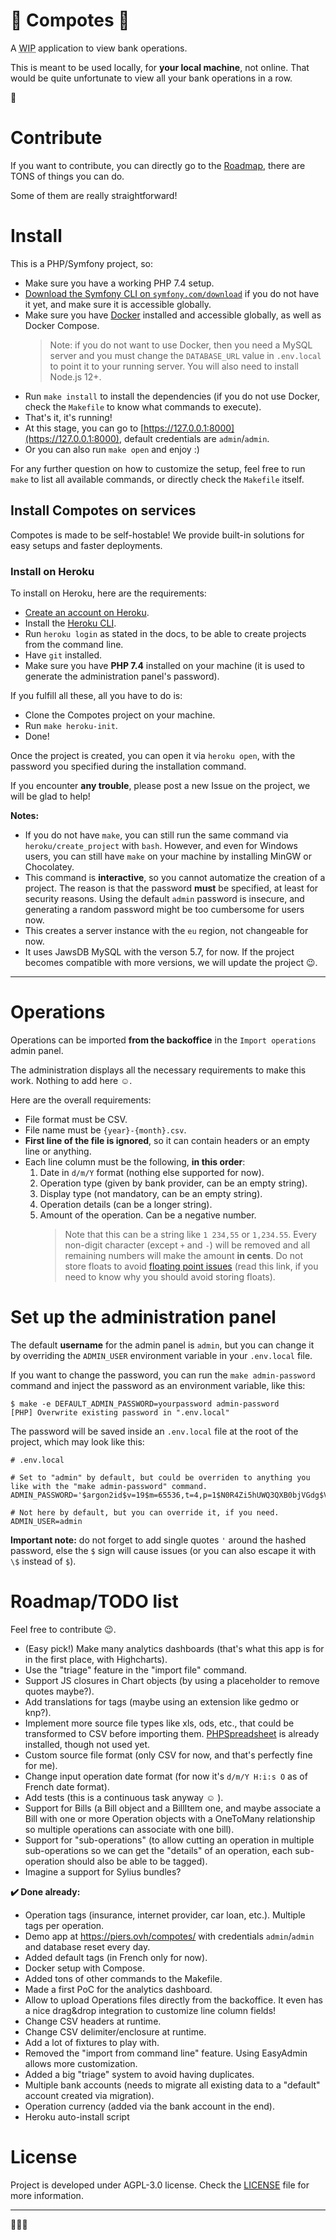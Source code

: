 🍎 Compotes 🍏
=============

A <abbr title="Work in progress">WIP</abbr> application to view bank operations.

This is meant to be used locally, for **your local machine**, not online. That would be quite unfortunate to view all your bank operations in a row.

**🧮**

# Contribute

If you want to contribute, you can directly go to the [Roadmap](#roadmaptodo-list), there are TONS of things you can do.

Some of them are really straightforward!

# Install

This is a PHP/Symfony project, so:

* Make sure you have a working PHP 7.4 setup.
* [Download the Symfony CLI on `symfony.com/download`](https://symfony.com/download) if you do not have it yet, and make sure it is accessible globally.
* Make sure you have [Docker](https://www.docker.com/) installed and accessible globally, as well as Docker Compose.
  > Note: if you do not want to use Docker, then you need a MySQL server and you must change the `DATABASE_URL` value in `.env.local` to point it to your running server. You will also need to install Node.js 12+.
* Run `make install` to install the dependencies (if you do not use Docker, check the `Makefile` to know what commands to execute).
* That's it, it's running! 
 * At this stage, you can go to [https://127.0.0.1:8000](https://127.0.0.1:8000), default credentials are `admin`/`admin`.
 * Or you can also run `make open` and enjoy :)

For any further question on how to customize the setup, feel free to run `make` to list all available commands, or directly check the `Makefile` itself.

## Install Compotes on services

Compotes is made to be self-hostable! We provide built-in solutions for easy setups and faster deployments.

### Install on Heroku

To install on Heroku, here are the requirements:

* [Create an account on Heroku](https://signup.heroku.com/).
* Install the [Heroku CLI](https://devcenter.heroku.com/articles/heroku-cli).
* Run `heroku login` as stated in the docs, to be able to create projects from the command line.
* Have `git` installed.
* Make sure you have **PHP 7.4** installed on your machine (it is used to generate the administration panel's password).

If you fulfill all these, all you have to do is:

* Clone the Compotes project on your machine.
* Run `make heroku-init`.
* Done!

Once the project is created, you can open it via `heroku open`, with the password you specified during the installation command.

If you encounter **any trouble**, please post a new Issue on the project, we will be glad to help!

**Notes:**
* If you do not have `make`, you can still run the same command via `heroku/create_project` with `bash`.
  However, and even for Windows users, you can still have `make` on your machine by installing MinGW or Chocolatey.
* This command is **interactive**, so you cannot automatize the creation of a project. The reason is that the password **must** be specified, at least for security reasons. Using the default `admin` password is insecure, and generating a random password might be too cumbersome for users now.
* This creates a server instance with the `eu` region, not changeable for now.
* It uses JawsDB MySQL with the verson 5.7, for now. If the project becomes compatible with more versions, we will update the project 😉.

---

# Operations

Operations can be imported **from the backoffice** in the `Import operations` admin panel.

The administration displays all the necessary requirements to make this work. Nothing to add here ☺.

Here are the overall requirements:

* File format must be CSV.
* File name must be `{year}-{month}.csv`.
* **First line of the file is ignored**, so it can contain headers or an empty line or anything.
* Each line column must be the following, **in this order**:
  1. Date in `d/m/Y` format (nothing else supported for now).
  2. Operation type (given by bank provider, can be an empty string).
  3. Display type (not mandatory, can be an empty string).
  4. Operation details (can be a longer string).
  5. Amount of the operation. Can be a negative number.
     > Note that this can be a string like `1 234,55` or `1,234.55`. Every non-digit character (except `+` and `-`) will be removed and all remaining numbers will make the amount **in cents**. Do not store floats to avoid [floating point issues](https://0.30000000000000004.com/) (read this link, if you need to know why you should avoid storing floats).

# Set up the administration panel

The default **username** for the admin panel is `admin`, but you can change it by overriding the `ADMIN_USER` environment variable in your `.env.local` file.

If you want to change the password, you can run the `make admin-password` command and inject the password as an environment variable, like this:

```
$ make -e DEFAULT_ADMIN_PASSWORD=yourpassword admin-password
[PHP] Overwrite existing password in ".env.local"
```

The password will be saved inside an `.env.local` file at the root of the project, which may look like this:

```
# .env.local

# Set to "admin" by default, but could be overriden to anything you like with the "make admin-password" command.
ADMIN_PASSWORD='$argon2id$v=19$m=65536,t=4,p=1$N0R4Zi5hUWQ3QXB0bjVGdg$VsVcHzGRfGPlEbLo/JK0M4S0QT5Mx7wd+vbwXanjpb8'

# Not here by default, but you can override it, if you need.
ADMIN_USER=admin

```

**Important note:** do not forget to add single quotes `'` around the hashed password, else the `$` sign will cause issues (or you can also escape it with `\$` instead of `$`).

# Roadmap/TODO list

Feel free to contribute 😉.

* (Easy pick!) Make many analytics dashboards (that's what this app is for in the first place, with Highcharts).
* Use the "triage" feature in the "import file" command.
* Support JS closures in Chart objects (by using a placeholder to remove quotes maybe?).
* Add translations for tags (maybe using an extension like gedmo or knp?).
* Implement more source file types like xls, ods, etc., that could be transformed to CSV before importing them. [PHPSpreadsheet](https://phpspreadsheet.readthedocs.io/) is already installed, though not used yet.
* Custom source file format (only CSV for now, and that's perfectly fine for me).
* Change input operation date format (for now it's `d/m/Y H:i:s O` as of French date format).
* Add tests (this is a continuous task anyway ☺ ).
* Support for Bills (a Bill object and a BillItem one, and maybe associate a Bill with one or more Operation objects with a OneToMany relationship so multiple operations can associate with one bill).
* Support for "sub-operations" (to allow cutting an operation in multiple sub-operations so we can get the "details" of an operation, each sub-operation should also be able to be tagged).
* Imagine a support for Sylius bundles?

**✔️ Done already:**

* Operation tags (insurance, internet provider, car loan, etc.). Multiple tags per operation.
* Demo app at https://piers.ovh/compotes/ with credentials `admin`/`admin` and database reset every day.
* Added default tags (in French only for now).
* Docker setup with Compose.
* Added tons of other commands to the Makefile.
* Made a first PoC for the analytics dashboard.
* Allow to upload Operations files directly from the backoffice. It even has a nice drag&drop integration to customize line column fields!
* Change CSV headers at runtime.
* Change CSV delimiter/enclosure at runtime.
* Add a lot of fixtures to play with.
* Removed the "import from command line" feature. Using EasyAdmin allows more customization.
* Added a big "triage" system to avoid having duplicates.
* Multiple bank accounts (needs to migrate all existing data to a "default" account created via migration).
* Operation currency (added via the bank account in the end).
* Heroku auto-install script

# License

Project is developed under AGPL-3.0 license. Check the [LICENSE](LICENSE) file for more information.

---

**🍎🥝🍏**

